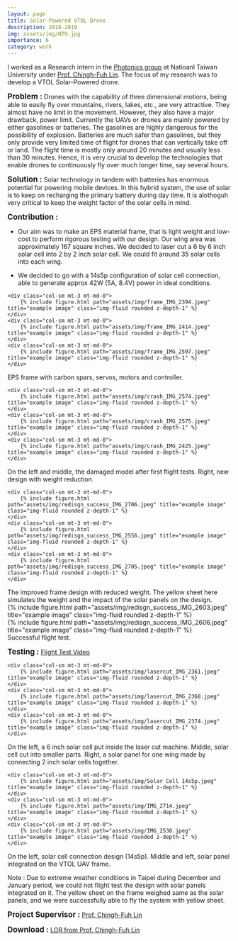 ```yaml
---
layout: page
title: Solar-Powered VTOL Drone
description: 2018-2019
img: assets/img/NTU.jpg
importance: 6
category: work
---
```


I worked as a Research intern in the <a href="https://gipo.ntu.edu.tw/?locale=en" target="_blank">Photonics group</a> at Natioanl Taiwan University under <a href="https://gipo.ntu.edu.tw/en/member/faculty/Ching-Fuh-Lin-41625297" target="_blank">Prof. Chingh-Fuh Lin</a>. The focus of my research was to develop a VTOL Solar-Powered drone.

<span style="font-size: 17px;"><b>Problem :</b></span>
Drones with the capability of three dimensional motions, being able to easily fly over mountains, rivers, lakes, etc., are very attractive. They almost have no limit in the movement. However, they also have a major drawback, power limit. Currently the UAVs or drones are mainly powered by either gasolines or batteries. The gasolines are highly dangerous for the possibility of explosion. Batteries are much safer than gasolines, but they only provide very limited time of flight for drones that can vertically take off or land. The flight time is mostly only around 20 minutes and usually less than 30 minutes. Hence, it is very crucial to develop the technologies that enable drones to continuously fly over much longer time, say several hours.

<span style="font-size: 17px;"><b>Solution :</b></span>
Solar technology in tandem with batteries has enormous potential for powering mobile devices. In this hybrid system, the use of solar is to keep on recharging the primary battery during day time. It is alothoguh very critical to keep the weight factor of the solar cells in mind.

<span style="font-size: 17px;"><b>Contribution :</b></span>

- Our aim was to make an EPS material frame, that is light weight and low-cost to perform rigorous testing with our design. Our wing area was approximately 167 square inches. We decided to laser cut a 6 by 6 inch solar cell into 2 by 2 inch solar cell. We could fit around 35 solar cells into each wing. 

- We decided to go with a 14s5p configuration of solar cell connection, able to generate approx 42W (5A, 8.4V) power in ideal conditions.

<div class="row"> 

    <div class="col-sm mt-3 mt-md-0">
        {% include figure.html path="assets/img/frame_IMG_2394.jpeg" title="example image" class="img-fluid rounded z-depth-1" %}
    </div>
    <div class="col-sm mt-3 mt-md-0">
        {% include figure.html path="assets/img/frame_IMG_2414.jpeg" title="example image" class="img-fluid rounded z-depth-1" %}
    </div>
    <div class="col-sm mt-3 mt-md-0">
        {% include figure.html path="assets/img/frame_IMG_2597.jpeg" title="example image" class="img-fluid rounded z-depth-1" %}
    </div>

</div>
<div class="caption">
    EPS frame with carbon spars, servos, motors and controller.
</div>

<div class="row"> 

    <div class="col-sm mt-3 mt-md-0">
        {% include figure.html path="assets/img/crash_IMG_2574.jpeg" title="example image" class="img-fluid rounded z-depth-1" %}
    </div>
    <div class="col-sm mt-3 mt-md-0">
        {% include figure.html path="assets/img/crash_IMG_2575.jpeg" title="example image" class="img-fluid rounded z-depth-1" %}
    </div>
    <div class="col-sm mt-3 mt-md-0">
        {% include figure.html path="assets/img/crash_IMG_2425.jpeg" title="example image" class="img-fluid rounded z-depth-1" %}
    </div>

</div>
<div class="caption">
    On the left and middle, the damaged model after first flight tests. Right, new design with weight reduction.
</div>

<div class="row"> 

    <div class="col-sm mt-3 mt-md-0">
        {% include figure.html path="assets/img/redisgn_success_IMG_2706.jpeg" title="example image" class="img-fluid rounded z-depth-1" %}
    </div>
    <div class="col-sm mt-3 mt-md-0">
        {% include figure.html path="assets/img/redisgn_success_IMG_2556.jpeg" title="example image" class="img-fluid rounded z-depth-1" %}
    </div>
    <div class="col-sm mt-3 mt-md-0">
        {% include figure.html path="assets/img/redisgn_success_IMG_2705.jpeg" title="example image" class="img-fluid rounded z-depth-1" %}
    </div>

</div>
<div class="caption">
 The improved frame design with reduced weight. The yellow sheet here simulates the weight and the impact of the solar panels on the design.
</div>

<div class="row"> 
    <div class="col-sm mt-3 mt-md-0">
        {% include figure.html path="assets/img/redisgn_success_IMG_2603.jpeg" title="example image" class="img-fluid rounded z-depth-1" %}
    </div>
    <div class="col-sm mt-3 mt-md-0">
        {% include figure.html path="assets/img/redisgn_success_IMG_2606.jpeg" title="example image" class="img-fluid rounded z-depth-1" %}
    </div>
    
</div>
<div class="caption">
Successful flight test.
</div>

<span style="font-size: 17px;"><b>Testing :</b></span>
<a href="https://gipo.ntu.edu.tw/en/member/faculty/Ching-Fuh-Lin-41625297" target="_blank"> Flight Test Video</a> 
 <br>


<div class="row"> 

    <div class="col-sm mt-3 mt-md-0">
        {% include figure.html path="assets/img/lasercut_IMG_2361.jpeg" title="example image" class="img-fluid rounded z-depth-1" %}
    </div>
    <div class="col-sm mt-3 mt-md-0">
        {% include figure.html path="assets/img/lasercut_IMG_2368.jpeg" title="example image" class="img-fluid rounded z-depth-1" %}
    </div>
    <div class="col-sm mt-3 mt-md-0">
        {% include figure.html path="assets/img/lasercut_IMG_2374.jpeg" title="example image" class="img-fluid rounded z-depth-1" %}
    </div>

</div>
<div class="caption">
    On the left, a 6 inch solar cell put inside the laser cut machine. Middle, solar cell cut into smaller parts. Right, a solar panel for one wing made by connecting 2 inch solar cells together.
</div>

<div class="row"> 

    <div class="col-sm mt-3 mt-md-0">
        {% include figure.html path="assets/img/Solar Cell 14s5p.jpeg" title="example image" class="img-fluid rounded z-depth-1" %}
    </div>
    <div class="col-sm mt-3 mt-md-0">
        {% include figure.html path="assets/img/IMG_2714.jpeg" title="example image" class="img-fluid rounded z-depth-1" %}
    </div>
    <div class="col-sm mt-3 mt-md-0">
        {% include figure.html path="assets/img/IMG_2538.jpeg" title="example image" class="img-fluid rounded z-depth-1" %}
    </div>

</div>
<div class="caption">
    On the left, solar cell connection design (14s5p). Middle and left, solar panel integrated on the VTOL UAV frame.
</div>

Note : Due to extreme weather conditions in Taipei during December and January period, we could not flight test the design with solar panels integrated on it. The yellow sheet on the frame weighed same as the solar panels, and we were successfully able to fly the system with yellow sheet.

<span style="font-size: 17px;"><b>Project Supervisor :</b></span>
<a href="https://gipo.ntu.edu.tw/en/member/faculty/Ching-Fuh-Lin-41625297" target="_blank"> Prof. Chingh-Fuh Lin</a> 
 <br>

<span style="font-size: 17px;"><b>Download :</b></span>
<a href="https://gipo.ntu.edu.tw/en/member/faculty/Ching-Fuh-Lin-41625297" target="_blank"> LOR from Prof. Chingh-Fuh Lin</a> 
 <br>


